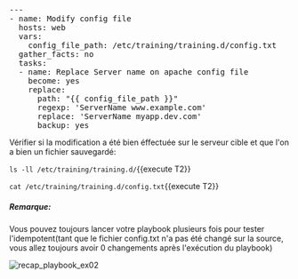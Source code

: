 <pre class="file">
---
- name: Modify config file
  hosts: web
  vars:
    config_file_path: /etc/training/training.d/config.txt
  gather_facts: no
  tasks:
  - name: Replace Server name on apache config file
    become: yes
    replace:
      path: "{{ config_file_path }}"
      regexp: 'ServerName www.example.com'
      replace: 'ServerName myapp.dev.com'
      backup: yes
</pre>


Vérifier si la modification a été bien éffectuée sur le serveur cible et que l'on a bien un fichier sauvegardé:

`ls -ll /etc/training/training.d/`{{execute T2}}

`cat /etc/training/training.d/config.txt`{{execute T2}}

##### *Remarque:*

Vous pouvez toujours lancer votre playbook plusieurs fois pour tester l'idempotent(tant que le fichier config.txt n'a pas été changé sur la source, vous allez toujours avoir 0 changements après l'exécution du playbook) 

![recap_playbook_ex02](/samiasamia/scenarios/ansible_training_part2/assets/recap_playbook_ex02.GIF)
